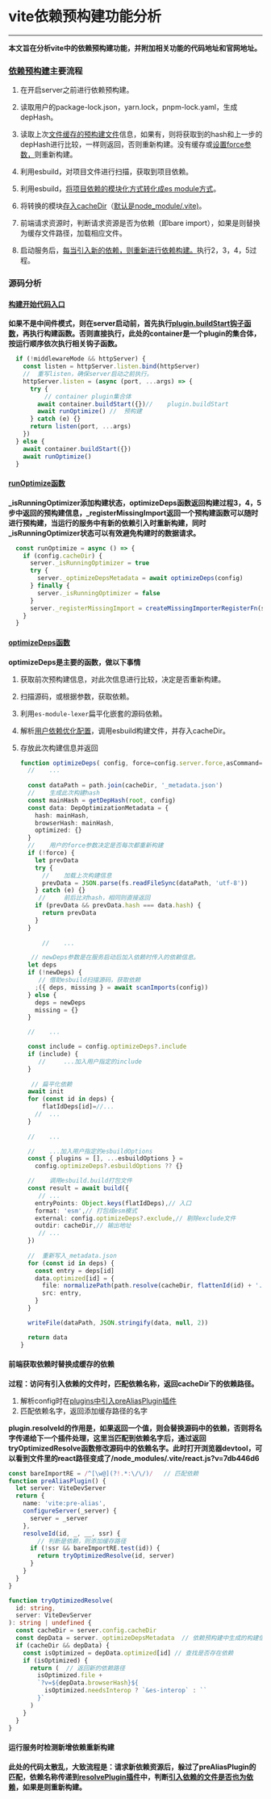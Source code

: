 # vite依赖预构建功能分析

------

**本文旨在分析vite中的依赖预构建功能，并附加相关功能的代码地址和官网地址。**



### [依赖预构建](https://cn.vitejs.dev/guide/dep-pre-bundling.html)主要流程

1. 在开启server之前进行依赖预构建。

2. 读取用户的package-lock.json，yarn.lock，pnpm-lock.yaml，生成depHash。

3. 读取上次[文件缓存的预构建文件](https://cn.vitejs.dev/guide/dep-pre-bundling.html#file-system-cache)信息，如果有，则将获取到的hash和上一步的depHash进行比较，一样则返回，否则重新构建。没有缓存或[设置force参数，](https://cn.vitejs.dev/guide/dep-pre-bundling.html#file-system-cache)则重新构建。

4. 利用esbuild，对项目文件进行扫描，获取到项目依赖。

5. 利用esbuild，[将项目依赖的模块化方式转化成es module方式](https://cn.vitejs.dev/guide/features.html#npm-dependency-resolving-and-pre-bundling)。

6. 将转换的模块[存入cacheDir](https://cn.vitejs.dev/config/#cachedir)（[默认是node_module/.vite)](https://cn.vitejs.dev/guide/dep-pre-bundling.html#file-system-cache)。

7. 前端请求资源时，判断请求资源是否为依赖（即bare import），如果是则替换为缓存文件路径，加载相应文件。

8. 启动服务后，[每当引入新的依赖，则重新进行依赖构建。](https://cn.vitejs.dev/guide/dep-pre-bundling.html#automatic-dependency-discovery)执行2，3，4，5过程。

    

### 源码分析

#### **[**构建开始代码入口**](https://github.com/vitejs/vite/blob/5745a2e8072cb92d647662dc387e7f12b2841cab/packages/vite/src/node/server/index.ts#L544)**

**如果不是中间件模式，则在server启动前，首先执行[plugin.buildStart钩子函数](https://cn.vitejs.dev/guide/api-plugin.html#universal-hooks)，再执行构建函数。否则直接执行，此处的container是一个plugin的集合体，按运行顺序依次执行相关钩子函数。**

```typescript
  if (!middlewareMode && httpServer) {
    const listen = httpServer.listen.bind(httpServer)
    //	重写listen，确保server启动之前执行。
    httpServer.listen = (async (port, ...args) => {
      try {
          // container plugin集合体
        await container.buildStart({})//	plugin.buildStart
        await runOptimize() //	预构建
      } catch (e) {}
      return listen(port, ...args)
    })   
  } else {
    await container.buildStart({})
    await runOptimize()
  }
```

#### [runOptimize函数](https://github.com/vitejs/vite/blob/5745a2e8072cb92d647662dc387e7f12b2841cab/packages/vite/src/node/server/index.ts#L532)

**_isRunningOptimizer添加构建状态，optimizeDeps函数返回构建过程3，4，5步中返回的预构建信息，_registerMissingImport返回一个预构建函数可以随时进行预构建，当运行的服务中有新的依赖引入时重新构建，同时_isRunningOptimizer状态可以有效避免构建时的数据请求。**

```typescript
  const runOptimize = async () => {
    if (config.cacheDir) {
      server._isRunningOptimizer = true
      try {
        server._optimizeDepsMetadata = await optimizeDeps(config)
      } finally {
        server._isRunningOptimizer = false
      }
      server._registerMissingImport = createMissingImporterRegisterFn(server)
    }
  }
```

#### [**optimizeDeps函数**](https://github.com/vitejs/vite/blob/5745a2e8072cb92d647662dc387e7f12b2841cab/packages/vite/src/node/optimizer/index.ts#L102)

**optimizeDeps是主要的函数，做以下事情**

1. 获取前次预构建信息，对此次信息进行比较，决定是否重新构建。

2. 扫描源码，或根据参数，获取依赖。

3. 利用`es-module-lexer`扁平化嵌套的源码依赖。

4. 解析[用户依赖优化配置](https://cn.vitejs.dev/config/#dep-optimization-options)，调用esbuild构建文件，并存入cacheDir。

5. 存放此次构建信息并返回

    ```typescript
    function optimizeDeps( config, force=config.server.force,asCommand=false,newDeps?) {
      // 	...
        
      const dataPath = path.join(cacheDir, '_metadata.json')
      //	生成此次构建hash
      const mainHash = getDepHash(root, config)
      const data: DepOptimizationMetadata = {
        hash: mainHash,
        browserHash: mainHash,
        optimized: {}
      }
      //	用户的force参数决定是否每次都重新构建  
      if (!force) {
        let prevData
        try {
    	  //	加载上次构建信息
          prevData = JSON.parse(fs.readFileSync(dataPath, 'utf-8'))
        } catch (e) {}
         //		前后比对hash，相同则直接返回
        if (prevData && prevData.hash === data.hash) {
          return prevData
        }
      }
        
          // 	...
    
       // newDeps参数是在服务启动后加入依赖时传入的依赖信息。
      let deps
      if (!newDeps) {
         //	借助esbuild扫描源码，获取依赖
        ;({ deps, missing } = await scanImports(config))
      } else {
        deps = newDeps
        missing = {}
      }
    
      // 	...
    
      const include = config.optimizeDeps?.include
      if (include) {
         // 	...加入用户指定的include
      }
        
       // 扁平化依赖
      await init
      for (const id in deps) {
          flatIdDeps[id]=//...
        // 	...
      }
        
      // 	...
    
      // 	...加入用户指定的esbuildOptions
      const { plugins = [], ...esbuildOptions } =
        config.optimizeDeps?.esbuildOptions ?? {}
    
      //	调用esbuild.build打包文件
      const result = await build({
         //	...
        entryPoints: Object.keys(flatIdDeps),// 入口
        format: 'esm',// 打包成esm模式
        external: config.optimizeDeps?.exclude,// 剔除exclude文件
        outdir: cacheDir,// 输出地址
         // ...
      })
      
      //  重新写入_metadata.json
      for (const id in deps) {
        const entry = deps[id]
        data.optimized[id] = {
          file: normalizePath(path.resolve(cacheDir, flattenId(id) + '.js')),
          src: entry,
        }
      }
    
      writeFile(dataPath, JSON.stringify(data, null, 2))
    
      return data
    }
    ```

    

#### **前端获取依赖时替换成缓存的依赖**

**过程：访问有引入依赖的文件时，匹配依赖名称，返回cacheDir下的依赖路径。**

1. 解析config时在[plugins中引入preAliasPlugin插件](https://github.com/vitejs/vite/blob/5745a2e8072cb92d647662dc387e7f12b2841cab/packages/vite/src/node/plugins/index.ts#L31)
2. 匹配依赖名字，返回添加缓存路径的名字

**plugin.resolveId的作用是，如果返回一个值，则会替换源码中的依赖，否则将名字传递给下一个插件处理，这里当匹配到依赖名字后，通过返回tryOptimizedResolve函数修改源码中的依赖名字。此时打开浏览器devtool，可以看到文件里的react路径变成了/node_modules/.vite/react.js?v=7db446d6**

```typescript
const bareImportRE = /^[\w@](?!.*:\/\/)/   // 匹配依赖
function preAliasPlugin() {
  let server: ViteDevServer
  return {
    name: 'vite:pre-alias',
    configureServer(_server) {
      server = _server
    },
    resolveId(id, _, __, ssr) {
        // 判断是依赖，则添加缓存路径
      if (!ssr && bareImportRE.test(id)) {
        return tryOptimizedResolve(id, server)
      }
    }
  }
}

function tryOptimizedResolve(
  id: string,
  server: ViteDevServer
): string | undefined {
  const cacheDir = server.config.cacheDir
  const depData = server._optimizeDepsMetadata  // 依赖预构建中生成的构建信息
  if (cacheDir && depData) {
    const isOptimized = depData.optimized[id] // 查找是否存在依赖
    if (isOptimized) {
      return (	// 返回新的依赖路径
        isOptimized.file +
        `?v=${depData.browserHash}${
          isOptimized.needsInterop ? `&es-interop` : ``
        }`
      )
    }
  }
}

```

#### **运行服务时检测新增依赖重新构建**

**此处的代码太散乱，大致流程是：请求新依赖资源后，躲过了preAliasPlugin的匹配，依赖名称传递到[resolvePlugin插件](https://github.com/vitejs/vite/blob/5745a2e8072cb92d647662dc387e7f12b2841cab/packages/vite/src/node/plugins/resolve.ts#L66)中，判断[引入依赖的文件是否也为依赖](https://github.com/vitejs/vite/blob/5745a2e8072cb92d647662dc387e7f12b2841cab/packages/vite/src/node/plugins/resolve.ts#L138)，如果是则重新构建。**

